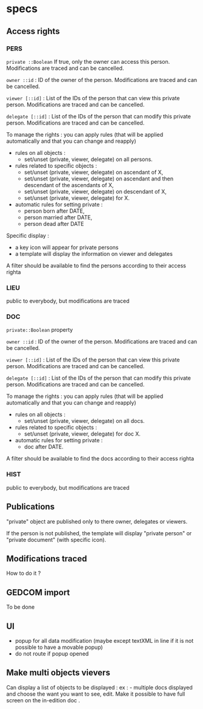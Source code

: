 # specs

## Access rights

### PERS
`private ::Boolean` If true, only the owner can access this person. Modifications are traced and can be cancelled.

`owner ::id` : ID of the owner of the person. Modifications are traced and can be cancelled.

`viewer [::id]` : List of the IDs of the person that can view this private person. Modifications are traced and can be cancelled.

`delegate [::id]` : List of the IDs of the person that can modify this private person. Modifications are traced and can be cancelled.

To manage the rights : you can apply rules (that will be applied automatically and that you can change and reapply)

- rules on all objects : 
	- set/unset (private, viewer, delegate) on all persons.
- rules related to specific objects :
	- set/unset (private, viewer, delegate) on ascendant of X,
	- set/unset (private, viewer, delegate) on ascendant and then descendant of the ascendants of X,
	- set/unset (private, viewer, delegate) on descendant of X,
	- set/unset (private, viewer, delegate) for X.
- automatic rules for setting private : 
	- person born after DATE,
	- person married after DATE,
	- person dead after DATE

Specific display : 
- a key icon will appear for private persons
- a template will display the information on viewer and delegates 

A filter should be available to find the persons according to their access righta

### LIEU 

public to everybody, but modifications are traced

### DOC

`private::Boolean` property

`owner ::id` : ID of the owner of the person. Modifications are traced and can be cancelled.

`viewer [::id]` : List of the IDs of the person that can view this private person. Modifications are traced and can be cancelled.

`delegate [::id]` : List of the IDs of the person that can modify this private person. Modifications are traced and can be cancelled.

To manage the rights : you can apply rules (that will be applied automatically and that you can change and reapply)

- rules on all objects : 
	- set/unset (private, viewer, delegate) on all docs.
- rules related to specific objects :
	- set/unset (private, viewer, delegate) for doc X.
- automatic rules for setting private : 
	- doc after DATE.

A filter should be available to find the docs according to their access righta

### HIST

public to everybody, but modifications are traced


## Publications

"private" object are published only to there owner, delegates or viewers.

If the person is not published, the template will display "private person" or "private document" (with specific icon).

## Modifications traced

How to do it ?

## GEDCOM import

To be done


## UI

- popup for all data modification (maybe except textXML in line if it is not possible to have a movable popup)
- do not route if popup opened

## Make multi objects vievers
Can display a list of objects to be displayed :
ex : - multiple docs displayed and choose the want you want to see, edit. Make it possible to have full screen on the in-edition doc .
